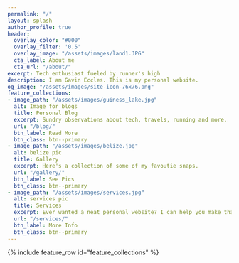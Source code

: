 ```yaml
---
permalink: "/"
layout: splash
author_profile: true
header:
  overlay_color: "#000"
  overlay_filter: '0.5'
  overlay_image: "/assets/images/land1.JPG"
  cta_label: About me
  cta_url: "/about/"
excerpt: Tech enthusiast fueled by runner's high
description: I am Gavin Eccles. This is my personal website.
og_image: "/assets/images/site-icon-76x76.png"
feature_collections:
- image_path: "/assets/images/guiness_lake.jpg"
  alt: Image for blogs
  title: Personal Blog
  excerpt: Sundry observations about tech, travels, running and more.
  url: "/blog/"
  btn_label: Read More
  btn_class: btn--primary
- image_path: "/assets/images/belize.jpg"
  alt: belize pic
  title: Gallery
  excerpt: Here's a collection of some of my favoutie snaps. 
  url: "/gallery/"
  btn_label: See Pics
  btn_class: btn--primary
- image_path: "/assets/images/services.jpg"
  alt: services pic
  title: Services
  excerpt: Ever wanted a neat personal website? I can help you make that possible. 
  url: "/services/"
  btn_label: More Info
  btn_class: btn--primary
---
```


{% include feature_row id="feature_collections" %}

